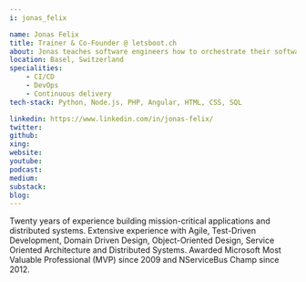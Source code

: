```yaml
---
i: jonas_felix

name: Jonas Felix
title: Trainer & Co-Founder @ letsboot.ch
about: Jonas teaches software engineers how to orchestrate their software projects and automate their CI/CD pipelines
location: Basel, Switzerland
specialities:
    - CI/CD
    - DevOps
    - Continuous delivery
tech-stack: Python, Node.js, PHP, Angular, HTML, CSS, SQL

linkedin: https://www.linkedin.com/in/jonas-felix/
twitter:
github:
xing:
website:
youtube:
podcast:
medium:
substack:
blog:
---
```


Twenty years of experience building mission-critical applications and distributed systems. Extensive experience with Agile, Test-Driven Development, Domain Driven Design, Object-Oriented Design, Service Oriented Architecture and Distributed Systems. Awarded Microsoft Most Valuable Professional (MVP) since 2009 and NServiceBus Champ since 2012.
